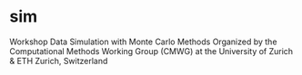# sim
Workshop Data Simulation with Monte Carlo Methods
Organized by the Computational Methods Working Group (CMWG)
at the University of Zurich & ETH Zurich, Switzerland
